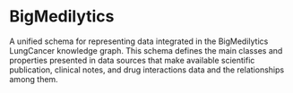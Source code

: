 # BigMedilytics
A unified schema for representing data integrated in the BigMedilytics LungCancer knowledge graph. This schema defines the main classes and properties presented in data sources that make available scientific publication, clinical notes, and drug interactions data and the relationships among them.
